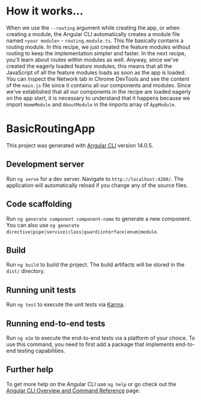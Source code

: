 # How it works...

When we use the `--routing` argument while creating the app, or when creating a module, the Angular CLI automatically creates a module file named `<your module>` - `routing.module.ts`. This file basically contains a routing module.
In this recipe, we just created the feature modules without routing to keep the implementation simpler and faster. In the next recipe, you'll learn about routes within modules as well. Anyway, since we've created the eagerly loaded feature modules, this means that all the JavaScript of all the feature modules loads as soon as the app is loaded. You can inspect the Network tab in Chrome DevTools and see the content of the `main.js` file since it contains all
our components and modules.
Since we've established that all our components in the recipe are loaded eagerly on the app start, it is necessary to understand that it happens because we import `HomeModule` and `AboutModule` in the imports array of `AppModule`.

# BasicRoutingApp

This project was generated with [Angular CLI](https://github.com/angular/angular-cli) version 14.0.5.

## Development server

Run `ng serve` for a dev server. Navigate to `http://localhost:4200/`. The application will automatically reload if you change any of the source files.

## Code scaffolding

Run `ng generate component component-name` to generate a new component. You can also use `ng generate directive|pipe|service|class|guard|interface|enum|module`.

## Build

Run `ng build` to build the project. The build artifacts will be stored in the `dist/` directory.

## Running unit tests

Run `ng test` to execute the unit tests via [Karma](https://karma-runner.github.io).

## Running end-to-end tests

Run `ng e2e` to execute the end-to-end tests via a platform of your choice. To use this command, you need to first add a package that implements end-to-end testing capabilities.

## Further help

To get more help on the Angular CLI use `ng help` or go check out the [Angular CLI Overview and Command Reference](https://angular.io/cli) page.
